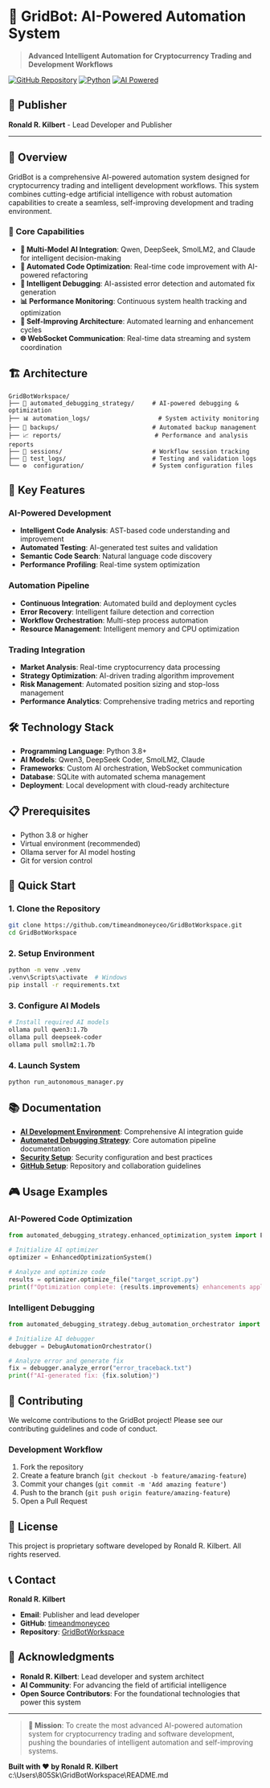 # 🤖 GridBot: AI-Powered Automation System

> **Advanced Intelligent Automation for Cryptocurrency Trading and Development Workflows**

[![GitHub Repository](https://img.shields.io/badge/GitHub-GridBotWorkspace-blue?style=for-the-badge&logo=github)](https://github.com/timeandmoneyceo/GridBotWorkspace)
[![Python](https://img.shields.io/badge/Python-3.8+-green?style=for-the-badge&logo=python)](https://python.org)
[![AI Powered](https://img.shields.io/badge/AI--Powered-Advanced-orange?style=for-the-badge&logo=openai)](https://ollama.ai)

## 👤 Publisher

**Ronald R. Kilbert** - Lead Developer and Publisher

---

## 📖 Overview

GridBot is a comprehensive AI-powered automation system designed for cryptocurrency trading and intelligent development workflows. This system combines cutting-edge artificial intelligence with robust automation capabilities to create a seamless, self-improving development and trading environment.

### 🎯 Core Capabilities

- **🤖 Multi-Model AI Integration**: Qwen, DeepSeek, SmolLM2, and Claude for intelligent decision-making
- **🔧 Automated Code Optimization**: Real-time code improvement with AI-powered refactoring
- **🐛 Intelligent Debugging**: AI-assisted error detection and automated fix generation
- **📊 Performance Monitoring**: Continuous system health tracking and optimization
- **🔄 Self-Improving Architecture**: Automated learning and enhancement cycles
- **🌐 WebSocket Communication**: Real-time data streaming and system coordination

## 🏗️ Architecture

```
GridBotWorkspace/
├── 🤖 automated_debugging_strategy/     # AI-powered debugging & optimization
├── 📊 automation_logs/                   # System activity monitoring
├── 💾 backups/                          # Automated backup management
├── 📈 reports/                          # Performance and analysis reports
├── 🔧 sessions/                         # Workflow session tracking
├── 🧪 test_logs/                        # Testing and validation logs
└── ⚙️  configuration/                   # System configuration files
```

## 🚀 Key Features

### AI-Powered Development
- **Intelligent Code Analysis**: AST-based code understanding and improvement
- **Automated Testing**: AI-generated test suites and validation
- **Semantic Code Search**: Natural language code discovery
- **Performance Profiling**: Real-time system optimization

### Automation Pipeline
- **Continuous Integration**: Automated build and deployment cycles
- **Error Recovery**: Intelligent failure detection and correction
- **Workflow Orchestration**: Multi-step process automation
- **Resource Management**: Intelligent memory and CPU optimization

### Trading Integration
- **Market Analysis**: Real-time cryptocurrency data processing
- **Strategy Optimization**: AI-driven trading algorithm improvement
- **Risk Management**: Automated position sizing and stop-loss management
- **Performance Analytics**: Comprehensive trading metrics and reporting

## 🛠️ Technology Stack

- **Programming Language**: Python 3.8+
- **AI Models**: Qwen3, DeepSeek Coder, SmolLM2, Claude
- **Frameworks**: Custom AI orchestration, WebSocket communication
- **Database**: SQLite with automated schema management
- **Deployment**: Local development with cloud-ready architecture

## 📋 Prerequisites

- Python 3.8 or higher
- Virtual environment (recommended)
- Ollama server for AI model hosting
- Git for version control

## 🚀 Quick Start

### 1. Clone the Repository
```bash
git clone https://github.com/timeandmoneyceo/GridBotWorkspace.git
cd GridBotWorkspace
```

### 2. Setup Environment
```bash
python -m venv .venv
.venv\Scripts\activate  # Windows
pip install -r requirements.txt
```

### 3. Configure AI Models
```bash
# Install required AI models
ollama pull qwen3:1.7b
ollama pull deepseek-coder
ollama pull smollm2:1.7b
```

### 4. Launch System
```bash
python run_autonomous_manager.py
```

## 📚 Documentation

- **[AI Development Environment](AI_ENHANCED_README.md)**: Comprehensive AI integration guide
- **[Automated Debugging Strategy](automated_debugging_strategy/README.md)**: Core automation pipeline documentation
- **[Security Setup](SECURITY_SETUP.md)**: Security configuration and best practices
- **[GitHub Setup](GITHUB_SETUP.md)**: Repository and collaboration guidelines

## 🎮 Usage Examples

### AI-Powered Code Optimization
```python
from automated_debugging_strategy.enhanced_optimization_system import EnhancedOptimizationSystem

# Initialize AI optimizer
optimizer = EnhancedOptimizationSystem()

# Analyze and optimize code
results = optimizer.optimize_file("target_script.py")
print(f"Optimization complete: {results.improvements} enhancements applied")
```

### Intelligent Debugging
```python
from automated_debugging_strategy.debug_automation_orchestrator import DebugAutomationOrchestrator

# Initialize AI debugger
debugger = DebugAutomationOrchestrator()

# Analyze error and generate fix
fix = debugger.analyze_error("error_traceback.txt")
print(f"AI-generated fix: {fix.solution}")
```

## 🤝 Contributing

We welcome contributions to the GridBot project! Please see our contributing guidelines and code of conduct.

### Development Workflow
1. Fork the repository
2. Create a feature branch (`git checkout -b feature/amazing-feature`)
3. Commit your changes (`git commit -m 'Add amazing feature'`)
4. Push to the branch (`git push origin feature/amazing-feature`)
5. Open a Pull Request

## 📄 License

This project is proprietary software developed by Ronald R. Kilbert. All rights reserved.

## 📞 Contact

**Ronald R. Kilbert**
- **Email**: Publisher and lead developer
- **GitHub**: [timeandmoneyceo](https://github.com/timeandmoneyceo)
- **Repository**: [GridBotWorkspace](https://github.com/timeandmoneyceo/GridBotWorkspace)

## 🙏 Acknowledgments

- **Ronald R. Kilbert**: Lead developer and system architect
- **AI Community**: For advancing the field of artificial intelligence
- **Open Source Contributors**: For the foundational technologies that power this system

---

> **🎯 Mission**: To create the most advanced AI-powered automation system for cryptocurrency trading and software development, pushing the boundaries of intelligent automation and self-improving systems.

**Built with ❤️ by Ronald R. Kilbert**</content>
<parameter name="filePath">c:\Users\805Sk\GridBotWorkspace\README.md